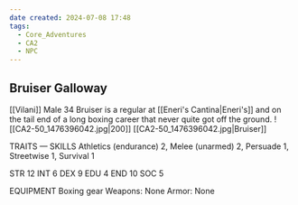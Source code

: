 ```yaml
---
date created: 2024-07-08 17:48
tags:
  - Core_Adventures
  - CA2
  - NPC
---
```


## Bruiser Galloway


[[Vilani]] Male 34
Bruiser is a regular at [[Eneri's Cantina|Eneri's]] and on the tail end of a long boxing career that never quite got off the ground.
![[CA2-50_1476396042.jpg|200]]
[[CA2-50_1476396042.jpg|Bruiser]]

TRAITS — SKILLS
Athletics (endurance) 2, Melee (unarmed) 2, Persuade 1, Streetwise 1, Survival 1

STR 12 INT 6
DEX 9 EDU 4
END 10 SOC 5

EQUIPMENT Boxing gear
Weapons: None
Armor: None
